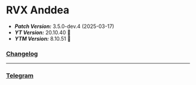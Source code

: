# RVX Anddea
- ***Patch Version:*** 3.5.0-dev.4 (2025-03-17)
- ***YT Version:*** 20.10.40 🥳
- ***YTM Version:*** 8.10.51 🥳
### [Changelog](https://github.com/anddea/revanced-patches/releases/tag/v3.5.0-dev.4)
---
### [Telegram](https://t.me/rvx_bmk_repo)